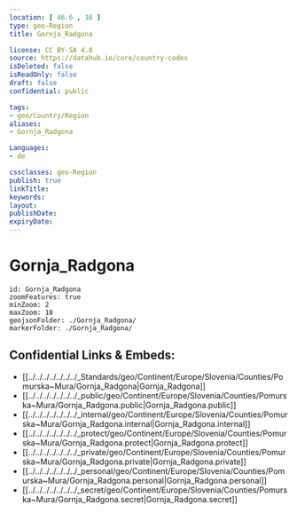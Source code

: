 ```yaml
---
location: [ 46.6 , 16 ] 
type: geo-Region
title: Gornja_Radgona

license: CC BY-SA 4.0
source: https://datahub.io/core/country-codes
isDeleted: false
isReadOnly: false
draft: false
confidential: public

tags:
- geo/Country/Region
aliases:
- Gornja_Radgona

Languages:
- de

cssclasses: geo-Region
publish: true
linkTitle: 
keywords: 
layout: 
publishDate: 
expiryDate: 
---
```


# Gornja_Radgona

```leaflet
id: Gornja_Radgona
zoomFeatures: true 
minZoom: 2 
maxZoom: 18
geojsonFolder: ./Gornja_Radgona/
markerFolder: ./Gornja_Radgona/
```


## Confidential Links & Embeds: 
- [[../../../../../../../_Standards/geo/Continent/Europe/Slovenia/Counties/Pomurska~Mura/Gornja_Radgona|Gornja_Radgona]] 
- [[../../../../../../../_public/geo/Continent/Europe/Slovenia/Counties/Pomurska~Mura/Gornja_Radgona.public|Gornja_Radgona.public]] 
- [[../../../../../../../_internal/geo/Continent/Europe/Slovenia/Counties/Pomurska~Mura/Gornja_Radgona.internal|Gornja_Radgona.internal]] 
- [[../../../../../../../_protect/geo/Continent/Europe/Slovenia/Counties/Pomurska~Mura/Gornja_Radgona.protect|Gornja_Radgona.protect]] 
- [[../../../../../../../_private/geo/Continent/Europe/Slovenia/Counties/Pomurska~Mura/Gornja_Radgona.private|Gornja_Radgona.private]] 
- [[../../../../../../../_personal/geo/Continent/Europe/Slovenia/Counties/Pomurska~Mura/Gornja_Radgona.personal|Gornja_Radgona.personal]] 
- [[../../../../../../../_secret/geo/Continent/Europe/Slovenia/Counties/Pomurska~Mura/Gornja_Radgona.secret|Gornja_Radgona.secret]] 


